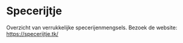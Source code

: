# Specerijtje
Overzicht van verrukkelijke specerijenmengsels.
Bezoek de website: https://specerijtje.tk/
